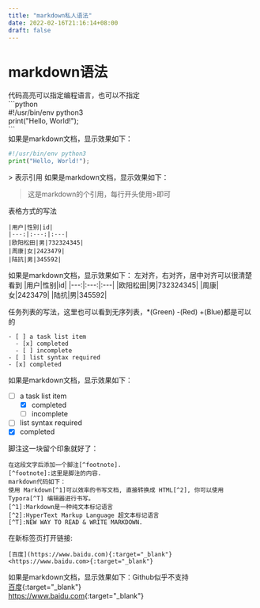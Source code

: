 ```yaml
---
title: "markdown私人语法"
date: 2022-02-16T21:16:14+08:00
draft: false
---
```

# markdown语法
代码高亮可以指定编程语言，也可以不指定  
\```python  
#!/usr/bin/env python3  
print("Hello, World!");  
\```  
如果是markdown文档，显示效果如下：
```python
#!/usr/bin/env python3
print("Hello, World!");
```
\> 表示引用
如果是markdown文档，显示效果如下：
> 这是markdown的个引用，每行开头使用>即可

表格方式的写法
```
|用户|性别|id|
|---:|:---:|:---| 
|欧阳松田|男|732324345|
|周康|女|2423479|
|陆抗|男|345592|
```
如果是markdown文档，显示效果如下： 左对齐，右对齐，居中对齐可以很清楚看到
|用户|性别|id|
|---:|:---:|:---|
|欧阳松田|男|732324345|
|周康|女|2423479|
|陆抗|男|345592|

任务列表的写法，这里也可以看到无序列表，*(Green) -(Red) +(Blue)都是可以的
```
- [ ] a task list item
  - [x] completed
  - [ ] incomplete
- [ ] list syntax required
- [x] completed
```
如果是markdown文档，显示效果如下：
- [ ] a task list item
  - [x] completed
  - [ ] incomplete
- [ ] list syntax required
- [x] completed

脚注这一块留个印象就好了：
```
在这段文字后添加一个脚注[^footnote].
[^footnote]:这里是脚注的内容.
markdown代码如下：
使用 Markdown[^1]可以效率的书写文档, 直接转换成 HTML[^2], 你可以使用 Typora[^T] 编辑器进行书写。
[^1]:Markdown是一种纯文本标记语言
[^2]:HyperText Markup Language 超文本标记语言
[^T]:NEW WAY TO READ & WRITE MARKDOWN.
```
在新标签页打开链接:
```
[百度](https://www.baidu.com){:target="_blank"}  
<https://www.baidu.com>{:target="_blank"}
```
如果是markdown文档，显示效果如下：Github似乎不支持    
[百度](https://www.baidu.com){:target="_blank"}  
<https://www.baidu.com>{:target="_blank"}
